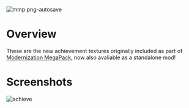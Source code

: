 ![mmp png-autosave](https://github.com/user-attachments/assets/c5fc8eae-5deb-448c-b36d-5cfb0f46c74c)

# Overview

These are the new achievement textures originally included as part of [Modernization MegaPack,](https://github.com/wyndchyme/mc3ds-modern) now also avaliable as a standalone mod!

# Screenshots
![achieve](https://github.com/user-attachments/assets/cf3027cf-4349-4ac3-a053-649d94523a8e)
